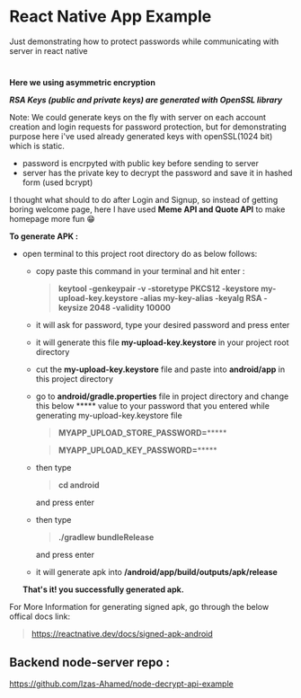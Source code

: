 # React Native App Example
Just demonstrating how to protect passwords while communicating with server in react native
#
**Here we using asymmetric encryption**

***RSA Keys (public and private keys) are generated with OpenSSL library***

 Note: We could generate keys on the fly with server on each account creation and login requests for password protection, 
       but for demonstrating purpose here i've used already generated keys with openSSL(1024 bit) which is static.

- password is encrpyted with public key before sending to server
- server has the private key to decrypt the password and save it in hashed form (used bcrypt)

I thought what should to do after Login and Signup, so instead of getting boring welcome page, here I have used
**Meme API  and Quote API** to make homepage more fun 😁

**To generate APK :**
 - open terminal to this project root directory do as below follows:
   - copy paste this command in your terminal and hit enter :
   
      > **keytool -genkeypair -v -storetype PKCS12 -keystore my-upload-key.keystore -alias my-key-alias -keyalg RSA -keysize 2048 -validity 10000**
       
   - it will ask for password, type your desired password and press enter
   - it will generate this file **my-upload-key.keystore** in your project root directory 
   - cut the **my-upload-key.keystore** file and paste into **android/app** in this project directory
   - go to **android/gradle.properties** file in project directory and change this below ***** value to your password that you entered while generating my-upload-key.keystore file
   
     > **MYAPP_UPLOAD_STORE_PASSWORD=*******
     
     > **MYAPP_UPLOAD_KEY_PASSWORD=*******
     
   - then type 
   
     > **cd android**
     
     and press enter
   - then type  
   
     > **./gradlew bundleRelease**
     
     and press enter
   - it will generate apk into **/android/app/build/outputs/apk/release**
   
   **That's it! you successfully generated apk.**
   
  For More Information for generating signed apk, go through the below offical docs link:
    
   > https://reactnative.dev/docs/signed-apk-android
    
## Backend node-server repo :

https://github.com/Izas-Ahamed/node-decrypt-api-example

